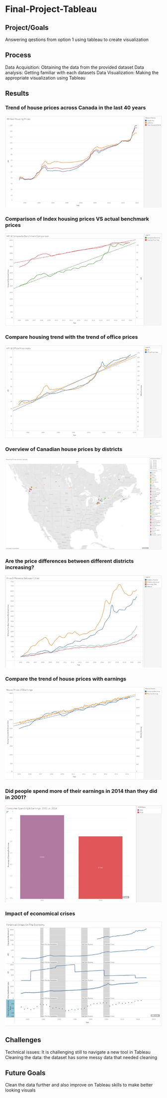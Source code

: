 # Final-Project-Tableau

## Project/Goals
Answering qestions from option 1 using tableau to create visualization

## Process
Data Acquisition: Obtaining the data from the provided dataset
Data analysis: Getting familiar with each datasets
Data Visualization: Making the appropriate visualization using Tableau

## Results
### Trend of house prices across Canada in the last 40 years
![Screenshot](Screenshots/Picture1.jpg)

### Comparison of Index housing prices VS actual benchmark prices
![Screenshot](Screenshots/Picture2.jpg)

### Compare housing trend with the trend of office prices
![Screenshot](Screenshots/Picture3.jpg)

### Overview of Canadian house prices by districts
![Screenshot](Screenshots/Picture4.jpg)

### Are the price differences between different districts increasing?
![Screenshot](Screenshots/Picture5.jpg)

### Compare the trend of house prices with earnings
![Screenshot](Screenshots/Picture6.jpg)

### Did people spend more of their earnings in 2014 than they did in 2001?
![Screenshot](Screenshots/Picture7.jpg)

### Impact of economical crises
![Screenshot](Screenshots/Picture8.jpg)


## Challenges 
Technical issues: It is challenging still to navigate a new tool in Tableau 
Cleaning the data: the dataset has some messy data that needed cleaning 

## Future Goals
Clean the data further and also improve on Tableau skills to make better looking visuals
